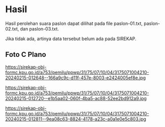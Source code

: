 # Hasil

Hasil perolehan suara paslon dapat dilihat pada file paslon-01.txt, paslon-02.txt, dan paslon-03.txt.

Jika tidak ada, artinya data tersebut belum ada pada SIREKAP.

## Foto C Plano

https://sirekap-obj-formc.kpu.go.id/a753/pemilu/ppwp/31/75/07/10/04/3175071004210-20240215-012648--166a9c9c-d11f-457e-8003-e2424005ef8e.jpg

https://sirekap-obj-formc.kpu.go.id/a753/pemilu/ppwp/31/75/07/10/04/3175071004210-20240215-012720--e1b5aa02-060f-4ba5-ac88-52ee2bd912a9.jpg

https://sirekap-obj-formc.kpu.go.id/a753/pemilu/ppwp/31/75/07/10/04/3175071004210-20240215-012811--9ea08c63-8824-4178-a23c-a0a1e0e5c803.jpg
